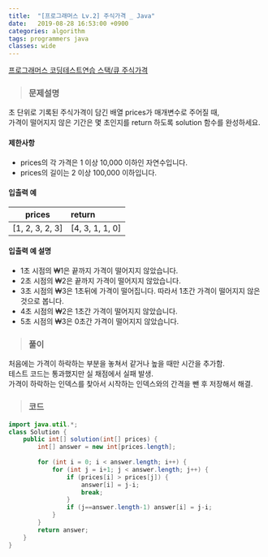 ```yaml
---
title:  "[프로그래머스 Lv.2] 주식가격 _ Java"
date:   2019-08-28 16:53:00 +0900
categories: algorithm
tags: programmers java
classes: wide
---
```


[프로그래머스 코딩테스트연습 스택/큐 주식가격](https://programmers.co.kr/learn/courses/30/lessons/42584)  
  
  
>### 문제설명  
  
  
초 단위로 기록된 주식가격이 담긴 배열 prices가 매개변수로 주어질 때,   
가격이 떨어지지 않은 기간은 몇 초인지를 return 하도록 solution 함수를 완성하세요.  
  
  
#### 제한사항
- prices의 각 가격은 1 이상 10,000 이하인 자연수입니다.  
- prices의 길이는 2 이상 100,000 이하입니다.  
  
  
#### 입출력 예  
| prices | return |
|:---:|:---|
| [1, 2, 3, 2, 3] | [4, 3, 1, 1, 0] |  
  
#### 입출력 예 설명  
- 1초 시점의 ₩1은 끝까지 가격이 떨어지지 않았습니다.
- 2초 시점의 ₩2은 끝까지 가격이 떨어지지 않았습니다.
- 3초 시점의 ₩3은 1초뒤에 가격이 떨어집니다. 따라서 1초간 가격이 떨어지지 않은 것으로 봅니다.
- 4초 시점의 ₩2은 1초간 가격이 떨어지지 않았습니다.
- 5초 시점의 ₩3은 0초간 가격이 떨어지지 않았습니다.
  
  
>### 풀이  
  
  
처음에는 가격이 하락하는 부분을 놓쳐서 같거나 높을 때만 시간을 추가함.  
테스트 코드는 통과했지만 실 채점에서 실패 발생.  
가격이 하락하는 인덱스를 찾아서 시작하는 인덱스와의 간격을 뺀 후 저장해서 해결.  
  
  
>### 코드  
  
  
```java
import java.util.*;
class Solution {
    public int[] solution(int[] prices) {
        int[] answer = new int[prices.length];
        
        for (int i = 0; i < answer.length; i++) {
            for (int j = i+1; j < answer.length; j++) {
                if (prices[i] > prices[j]) {
                    answer[i] = j-i;
                    break;
                }
                if (j==answer.length-1) answer[i] = j-i;
            }
        }
        return answer;
    }
}
```
